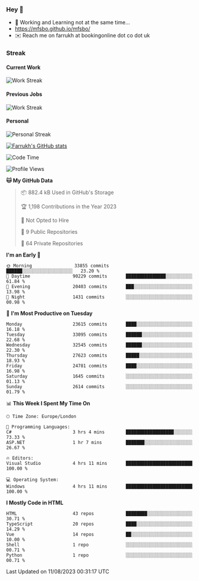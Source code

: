 ### Hey 👋

- 🏃 Working and Learning not at the same time...
- https://mfsbo.github.io/mfsbo/
- ✉️ Reach me on farrukh at bookingonline dot co dot uk

### Streak
#### Current Work
![Work Streak](https://streak-stats.demolab.com/?user=mfsbo)
#### Previous Jobs
![Work Streak](https://streak-stats.demolab.com/?user=farrukhcw)
#### Personal
![Personal Streak](https://streak-stats.demolab.com/?user=farrukhsubhani)

[![Farrukh's GitHub stats](https://github-readme-stats.vercel.app/api?username=mfsbo&hide=stars&count_private=true)](https://github.com/mfsbo/)

<!--START_SECTION:waka-->
![Code Time](http://img.shields.io/badge/Code%20Time-378%20hrs%2055%20mins-blue)

![Profile Views](http://img.shields.io/badge/Profile%20Views-0-blue)

**🐱 My GitHub Data** 

> 📦 882.4 kB Used in GitHub's Storage 
 > 
> 🏆 1,198 Contributions in the Year 2023
 > 
> 🚫 Not Opted to Hire
 > 
> 📜 9 Public Repositories 
 > 
> 🔑 64 Private Repositories 
 > 
**I'm an Early 🐤** 

```text
🌞 Morning                33855 commits       ██████░░░░░░░░░░░░░░░░░░░   23.20 % 
🌆 Daytime                90229 commits       ███████████████░░░░░░░░░░   61.84 % 
🌃 Evening                20403 commits       ███░░░░░░░░░░░░░░░░░░░░░░   13.98 % 
🌙 Night                  1431 commits        ░░░░░░░░░░░░░░░░░░░░░░░░░   00.98 % 
```
📅 **I'm Most Productive on Tuesday** 

```text
Monday                   23615 commits       ████░░░░░░░░░░░░░░░░░░░░░   16.18 % 
Tuesday                  33095 commits       ██████░░░░░░░░░░░░░░░░░░░   22.68 % 
Wednesday                32545 commits       ██████░░░░░░░░░░░░░░░░░░░   22.30 % 
Thursday                 27623 commits       █████░░░░░░░░░░░░░░░░░░░░   18.93 % 
Friday                   24781 commits       ████░░░░░░░░░░░░░░░░░░░░░   16.98 % 
Saturday                 1645 commits        ░░░░░░░░░░░░░░░░░░░░░░░░░   01.13 % 
Sunday                   2614 commits        ░░░░░░░░░░░░░░░░░░░░░░░░░   01.79 % 
```


📊 **This Week I Spent My Time On** 

```text
🕑︎ Time Zone: Europe/London

💬 Programming Languages: 
C#                       3 hrs 4 mins        ██████████████████░░░░░░░   73.33 % 
ASP.NET                  1 hr 7 mins         ███████░░░░░░░░░░░░░░░░░░   26.67 % 

🔥 Editors: 
Visual Studio            4 hrs 11 mins       █████████████████████████   100.00 % 

💻 Operating System: 
Windows                  4 hrs 11 mins       █████████████████████████   100.00 % 
```

**I Mostly Code in HTML** 

```text
HTML                     43 repos            ████████░░░░░░░░░░░░░░░░░   30.71 % 
TypeScript               20 repos            ████░░░░░░░░░░░░░░░░░░░░░   14.29 % 
Vue                      14 repos            ██░░░░░░░░░░░░░░░░░░░░░░░   10.00 % 
Shell                    1 repo              ░░░░░░░░░░░░░░░░░░░░░░░░░   00.71 % 
Python                   1 repo              ░░░░░░░░░░░░░░░░░░░░░░░░░   00.71 % 
```




 Last Updated on 11/08/2023 00:31:17 UTC
<!--END_SECTION:waka-->
<!--
**mfsbo/mfsbo** is a ✨ _special_ ✨ repository because its `README.md` (this file) appears on your GitHub profile.

Here are some ideas to get you started:

- 🔭 I’m currently working on ...
- 🌱 I’m currently learning ...
- 👯 I’m looking to collaborate on ...
- 🤔 I’m looking for help with ...
- 💬 Ask me about ...
- 📫 How to reach me: ...
- 😄 Pronouns: ...
- ⚡ Fun fact: ...
-->
